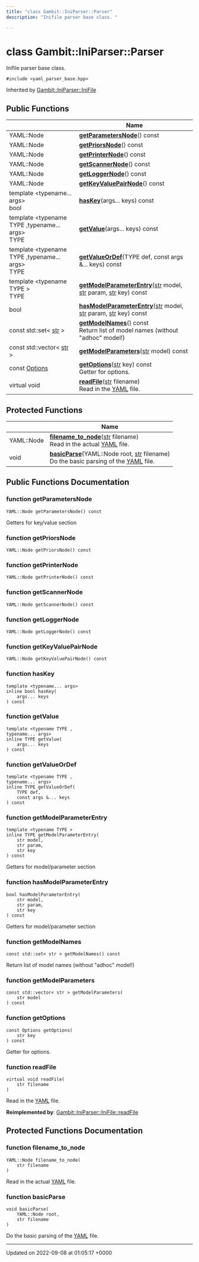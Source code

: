 ```yaml
---
title: "class Gambit::IniParser::Parser"
description: "Inifile parser base class. "

---
```


# class Gambit::IniParser::Parser



Inifile parser base class. 


`#include <yaml_parser_base.hpp>`

Inherited by [Gambit::IniParser::IniFile](/documentation/code/classes/classgambit_1_1iniparser_1_1inifile/)

## Public Functions

|                | Name           |
| -------------- | -------------- |
| YAML::Node | **[getParametersNode](/documentation/code/classes/classgambit_1_1iniparser_1_1parser/)**() const |
| YAML::Node | **[getPriorsNode](/documentation/code/classes/classgambit_1_1iniparser_1_1parser/)**() const |
| YAML::Node | **[getPrinterNode](/documentation/code/classes/classgambit_1_1iniparser_1_1parser/)**() const |
| YAML::Node | **[getScannerNode](/documentation/code/classes/classgambit_1_1iniparser_1_1parser/)**() const |
| YAML::Node | **[getLoggerNode](/documentation/code/classes/classgambit_1_1iniparser_1_1parser/)**() const |
| YAML::Node | **[getKeyValuePairNode](/documentation/code/classes/classgambit_1_1iniparser_1_1parser/)**() const |
| template <typename... args\> <br>bool | **[hasKey](/documentation/code/classes/classgambit_1_1iniparser_1_1parser/)**(args... keys) const |
| template <typename TYPE ,typename... args\> <br>TYPE | **[getValue](/documentation/code/classes/classgambit_1_1iniparser_1_1parser/)**(args... keys) const |
| template <typename TYPE ,typename... args\> <br>TYPE | **[getValueOrDef](/documentation/code/classes/classgambit_1_1iniparser_1_1parser/)**(TYPE def, const args &... keys) const |
| template <typename TYPE \> <br>TYPE | **[getModelParameterEntry](/documentation/code/classes/classgambit_1_1iniparser_1_1parser/)**([str](/documentation/code/namespaces/namespacegambit/) model, [str](/documentation/code/namespaces/namespacegambit/) param, [str](/documentation/code/namespaces/namespacegambit/) key) const |
| bool | **[hasModelParameterEntry](/documentation/code/classes/classgambit_1_1iniparser_1_1parser/)**([str](/documentation/code/namespaces/namespacegambit/) model, [str](/documentation/code/namespaces/namespacegambit/) param, [str](/documentation/code/namespaces/namespacegambit/) key) const |
| const std::set< [str](/documentation/code/namespaces/namespacegambit/) > | **[getModelNames](/documentation/code/classes/classgambit_1_1iniparser_1_1parser/)**() const<br>Return list of model names (without "adhoc" model!)  |
| const std::vector< [str](/documentation/code/namespaces/namespacegambit/) > | **[getModelParameters](/documentation/code/classes/classgambit_1_1iniparser_1_1parser/)**([str](/documentation/code/namespaces/namespacegambit/) model) const |
| const [Options](/documentation/code/classes/classgambit_1_1options/) | **[getOptions](/documentation/code/classes/classgambit_1_1iniparser_1_1parser/)**([str](/documentation/code/namespaces/namespacegambit/) key) const<br>Getter for options.  |
| virtual void | **[readFile](/documentation/code/classes/classgambit_1_1iniparser_1_1parser/)**([str](/documentation/code/namespaces/namespacegambit/) filename)<br>Read in the [YAML](/documentation/code/namespaces/namespaceyaml/) file.  |

## Protected Functions

|                | Name           |
| -------------- | -------------- |
| YAML::Node | **[filename_to_node](/documentation/code/classes/classgambit_1_1iniparser_1_1parser/)**([str](/documentation/code/namespaces/namespacegambit/) filename)<br>Read in the actual [YAML](/documentation/code/namespaces/namespaceyaml/) file.  |
| void | **[basicParse](/documentation/code/classes/classgambit_1_1iniparser_1_1parser/)**(YAML::Node root, [str](/documentation/code/namespaces/namespacegambit/) filename)<br>Do the basic parsing of the [YAML](/documentation/code/namespaces/namespaceyaml/) file.  |

## Public Functions Documentation

### function getParametersNode

```
YAML::Node getParametersNode() const
```


Getters for key/value section 


### function getPriorsNode

```
YAML::Node getPriorsNode() const
```


### function getPrinterNode

```
YAML::Node getPrinterNode() const
```


### function getScannerNode

```
YAML::Node getScannerNode() const
```


### function getLoggerNode

```
YAML::Node getLoggerNode() const
```


### function getKeyValuePairNode

```
YAML::Node getKeyValuePairNode() const
```


### function hasKey

```
template <typename... args>
inline bool hasKey(
    args... keys
) const
```


### function getValue

```
template <typename TYPE ,
typename... args>
inline TYPE getValue(
    args... keys
) const
```


### function getValueOrDef

```
template <typename TYPE ,
typename... args>
inline TYPE getValueOrDef(
    TYPE def,
    const args &... keys
) const
```


### function getModelParameterEntry

```
template <typename TYPE >
inline TYPE getModelParameterEntry(
    str model,
    str param,
    str key
) const
```


Getters for model/parameter section 


### function hasModelParameterEntry

```
bool hasModelParameterEntry(
    str model,
    str param,
    str key
) const
```


Getters for model/parameter section 


### function getModelNames

```
const std::set< str > getModelNames() const
```

Return list of model names (without "adhoc" model!) 

### function getModelParameters

```
const std::vector< str > getModelParameters(
    str model
) const
```


### function getOptions

```
const Options getOptions(
    str key
) const
```

Getter for options. 

### function readFile

```
virtual void readFile(
    str filename
)
```

Read in the [YAML](/documentation/code/namespaces/namespaceyaml/) file. 

**Reimplemented by**: [Gambit::IniParser::IniFile::readFile](/documentation/code/classes/classgambit_1_1iniparser_1_1inifile/)


## Protected Functions Documentation

### function filename_to_node

```
YAML::Node filename_to_node(
    str filename
)
```

Read in the actual [YAML](/documentation/code/namespaces/namespaceyaml/) file. 

### function basicParse

```
void basicParse(
    YAML::Node root,
    str filename
)
```

Do the basic parsing of the [YAML](/documentation/code/namespaces/namespaceyaml/) file. 

-------------------------------

Updated on 2022-09-08 at 01:05:17 +0000